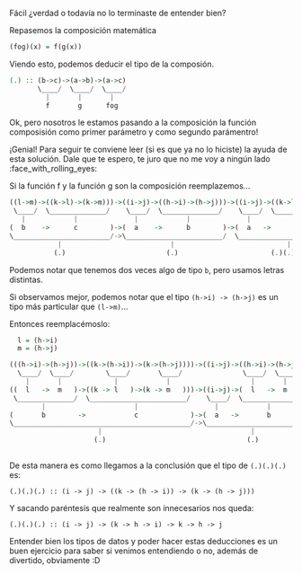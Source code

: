 Fácil ¿verdad o todavía no lo terminaste de entender bien?

Repasemos la composición matemática

```haskell
(fog)(x) = f(g(x))
```

Viendo esto, podemos deducir el tipo de la composión.

```haskell
(.) :: (b->c)->(a->b)->(a->c)
       \____/  \____/  \____/
         |       |       |
         f       g      fog
```



Ok, pero nosotros le estamos pasando a la composición la función composisión como primer parámetro y como segundo parámentro!

¡Genial! Para seguir te conviene leer (si es que ya no lo hiciste) la ayuda de esta solución. Dale que te espero, te juro que no me voy a ningún lado :face_with_rolling_eyes:

Si la función f y la función g son la composición reemplazemos...

```haskell
((l->m)->((k->l)->(k->m)))->((i->j)->((h->i)->(h->j)))->((i->j)->((k->l)->(k->m)))
 \____/  \______________/    \____/  \______________/    \____/  \______________/
   |            |              |            |              |            |
(  b    ->      c        )->(  a    ->      b        )->(  a   ->       c        )
\________________________/->\________________________/  \________________________/
            |                           |                            |
           (.)                         (.)                       (.)(.)(.)
```

Podemos notar que tenemos dos veces algo de tipo `b`, pero usamos letras distintas.

Si observamos mejor, podemos notar que el tipo `(h->i) -> (h->j)` es un tipo más particular que `(l->m)`...

Entonces reemplacémoslo: 

```haskell
  l = (h->i)
  m = (h->j)

(((h->i)->(h->j))->((k->(h->i))->(k->(h->j))))->((i->j)->((h->i)->(h->j)))->((i->j)->((k->(h->i))->(k->(h->j))))
  \____/  \____/        \____/       \____/               \____/  \____/                  \____/       \____/
    |       |             |            |                    |       |                       |            |
((  l   ->  m   )->((k -> l   )->(k -> m   )))->((i->j)->(  l   ->  m   ))->((i->j)->((k -> l   )->(k -> m   )))
 \______________/  \________________________/    \____/  \______________/    \____/  \________________________/
        |                      |                   |            |              |                 |
(       b        ->            c             )->(  a   ->       b        )->(  a   ->            c             )
\____________________________________________/->\________________________/  \__________________________________/
                      |                                     |                                |
                     (.)                                   (.)                           (.)(.)(.)
            
```

De esta manera es como llegamos a la conclusión que el tipo de `(.)(.)(.)` es:

```
(.)(.)(.) :: (i -> j) -> ((k -> (h -> i)) -> (k -> (h -> j)))
```

Y sacando paréntesis que realmente son innecesarios nos queda:

```
(.)(.)(.) :: (i -> j) -> (k -> h -> i) -> k -> h -> j  
```

Entender bien los tipos de datos y poder hacer estas deducciones es un buen ejercicio para saber si venimos entendiendo o no, además de divertido, obviamente :D
